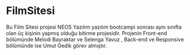 # FilmSitesi
Bu Film Sitesi projesi NEOS Yazılım yazılım bootcampi sonrası aynı sınıfta olan üç kişinin yapmış olduğu bitirme projesidir. Projenin Front-end bölümünde Melodi Bayraktar ve Selenga Yavuz , Back-end ve Responsive bölümünde ise Umut Gedik görev almıştır.
